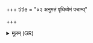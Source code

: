 +++
title = "०२ अनुमतं पृथिव्येमं पचाम्य्"

+++
<details><summary>मूलम् (GR)</summary>

अनुमतं पृथिव्येमं पचाम्य्  
अनु मे द्यौर् मन्यताम् अन्व् अन्तरिक्षम् ।  
अनु मन्यताम् अदितिर्  
देवपुत्रा इमे स्वर्गे लोके अस्तु ॥
</details>